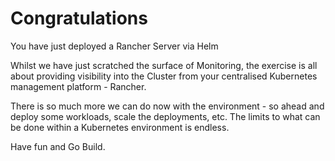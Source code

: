 # Congratulations

You have just deployed a Rancher Server via Helm

Whilst we have just scratched the surface of Monitoring, the exercise is all about providing visibility into the Cluster from your centralised Kubernetes management platform - Rancher.

There is so much more we can do now with the environment - so ahead and deploy some workloads, scale the deployments, etc.  The limits to what can be done within a Kubernetes environment is endless.  

Have fun and Go Build.